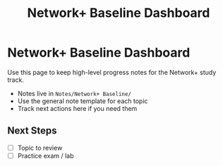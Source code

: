 ﻿---
title: "Network+ Baseline Dashboard"
tags: [course]
cssclass: simple-note
---

# Network+ Baseline Dashboard

Use this page to keep high-level progress notes for the Network+ study track.

- Notes live in `Notes/Network+ Baseline/`
- Use the general note template for each topic
- Track next actions here if you need them

## Next Steps
- [ ] Topic to review
- [ ] Practice exam / lab
